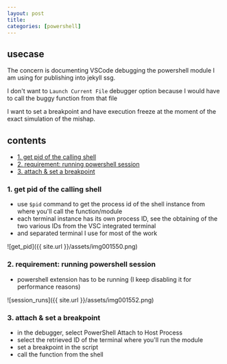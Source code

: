 ```yaml
---
layout: post
title: 
categories: [powershell]
---
```


## usecase
The concern is documenting VSCode debugging the powershell module I am using for publishing into jekyll ssg. 

I don't want to `Launch Current File` debugger option because I would have to call the buggy function from that file

I want to set a breakpoint and have execution freeze at the moment of the exact simulation of the mishap. 

## contents
<!-- TOC -->

- [1. get pid of the calling shell](#1-get-pid-of-the-calling-shell)
- [2. requirement: running powershell session](#2-requirement-running-powershell-session)
- [3. attach & set a breakpoint](#3-attach--set-a-breakpoint)

<!-- /TOC -->

### 1. get pid of the calling shell
* use `$pid` command to get the process id of the shell instance from where you'll call the function/module
* each terminal instance has its own process ID, see the obtaining of the two various IDs from the VSC integrated terminal
* and separated terminal I use for most of the work

![get_pid]({{ site.url }}/assets/img001550.png)

### 2. requirement: running powershell session
* powershell extension has to be running (I keep disabling it for performance reasons)

![session_runs]({{ site.url }}/assets/img001552.png)

### 3. attach & set a breakpoint
* in the debugger, select PowerShell Attach to Host Process
* select the retrieved ID of the terminal where you'll run the module
* set a breakpoint in the script
* call the function from the shell
